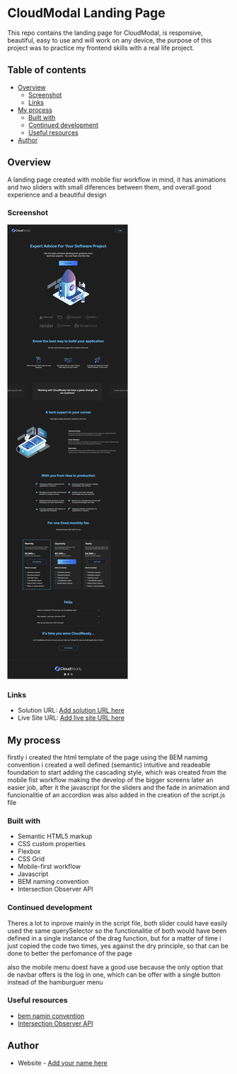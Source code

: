 # CloudModal Landing Page

This repo contains the landing page for CloudModal, is responsive, beautiful, easy to use and will work on any device, the purpose of this project was to practice my frontend skills with a real life project.

## Table of contents

- [Overview](#overview)
  - [Screenshot](#screenshot)
  - [Links](#links)
- [My process](#my-process)
  - [Built with](#built-with)
  - [Continued development](#continued-development)
  - [Useful resources](#useful-resources)
- [Author](#author)

## Overview

A landing page created with mobile fisr workflow in mind, it has animations and two sliders with small diferences between them, and overall good experience and a beautiful design

### Screenshot

![workit landing page](./screenshot.jpeg)


### Links

- Solution URL: [Add solution URL here](https://github.com/Silkiercomet/workit-landing-age-vanilla)
- Live Site URL: [Add live site URL here](https://github.com/Silkiercomet/CloudModal-landing-page)

## My process

firstly i created the html template of the page using the BEM namimg convention i created a well defined (semantic) intuitive and readeable foundation to start adding the cascading style, which was created from the mobile fist workflow making the develop of the bigger screens later an easier job, after it the javascript for the sliders and the fade in animation and funcionalitie of an accordion was also added in the creation of the script.js file

### Built with

- Semantic HTML5 markup
- CSS custom properties
- Flexbox
- CSS Grid
- Mobile-first workflow
- Javascript
- BEM naming convention
- Intersection Observer API



### Continued development

Theres a lot to inprove mainly in the script file, both slider could have easily used the same querySelector so the functionalitie of both would have been defined in a single instance of the drag function, but for a matter of time i just copied the code two times, yes against the dry principle, so that can be done to better the perfomance of the page

also the mobile menu doest have a good use because the only option that de navbar offers is the log in one, which can be offer with a single button instead of the hamburguer menu


### Useful resources

- [bem namin convention](https://getbem.com/naming/) 
- [Intersection Observer API](https://developer.mozilla.org/en-US/docs/Web/API/Intersection_Observer_API) 

## Author

- Website - [Add your name here](https://luis-colina-portfolio.netlify.app/)


